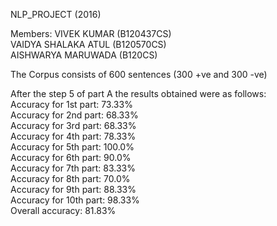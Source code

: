 NLP_PROJECT (2016)

Members:
 VIVEK KUMAR (B120437CS)  
 VAIDYA SHALAKA ATUL (B120570CS)  
 AISHWARYA MARUWADA (B120CS) 
 
The Corpus consists of 600 sentences (300 +ve and 300 -ve)  

After the step 5 of part A the results obtained were as follows:  
Accuracy for 1st part: 73.33%  
Accuracy for 2nd part: 68.33%  
Accuracy for 3rd part: 68.33%  
Accuracy for 4th part: 78.33%  
Accuracy for 5th part: 100.0%  
Accuracy for 6th part: 90.0%  
Accuracy for 7th part: 83.33%  
Accuracy for 8th part: 70.0%  
Accuracy for 9th part: 88.33%  
Accuracy for 10th part: 98.33%  
Overall accuracy: 81.83%  
  
